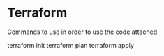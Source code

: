 # Terraform

Commands to use in order to use the code attached

terraform init
terraform plan
terraform apply
